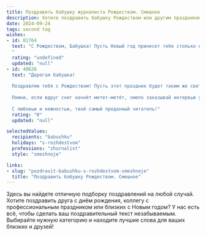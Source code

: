 ```yaml
---
title: Поздравить бабушку журналиста Рождеством. Смешное
description: Хотите поздравить бабушку Рождеством или другим праздником? Наш ИИ создаст незабываемое поздравление, а вы обязательно выделитесь среди других.  
date: 2024-09-24
tags: second tag
wishes:
- id: 81764
  text: "С Рождеством, Бабушка! Пусть Новый год принесет тебе столько новостей, что даже ты, опытный журналист, не успеешь все записать! 😂
  "
  rating: "undefined"
  updated: "null"
- id: 40626
  text: "Дорогая бабушка!
  
  Поздравляю тебя с Рождеством! Пусть этот праздник будет таким же светлым, как твоё доброе сердце, и таким интересным, как самые захватывающие статьи! Желаю, чтобы стол всегда ломился от вкуснятины, а мы с тобой остались без редакционной правки — пусть будет всё, как мы любим!
  
  Помни, если вдруг снег начнёт метет-метёт, смело заказывай интервью у деда Мороза. Лучше его опыта по подаркам не найти! Пусть в твоей жизни будет столько счастья, сколько ты написала статей, и пусть каждый день приносит новые сюжеты для хорошего настроения!
  
  С любовью и нежностью, твой самый преданный читатель!"
  rating: "0"
  updated: "null"

selectedValues:
  recipients: "babushku"
  holidays: "s-rozhdestvom"
  professions: "zhurnalist"
  style: "smeshnoje"

links:
- slug: "pozdravit-babushku-s-rozhdestvom-smeshnoje"
  title: "Поздравить бабушку Рождеством. Смешное"
---
```


Здесь вы найдете отличную подборку поздравлений на любой случай. 
Хотите поздравить друга с днём рождения, коллегу с профессиональным праздником или близких с Новым годом? У нас есть всё, чтобы сделать ваш поздравительный текст незабываемым. Выбирайте нужную категорию и находите лучшие слова для ваших близких и друзей!
